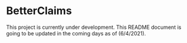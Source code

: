 # BetterClaims

This project is currently under development. This README document is going to be updated in the coming days as of (6/4/2021).
